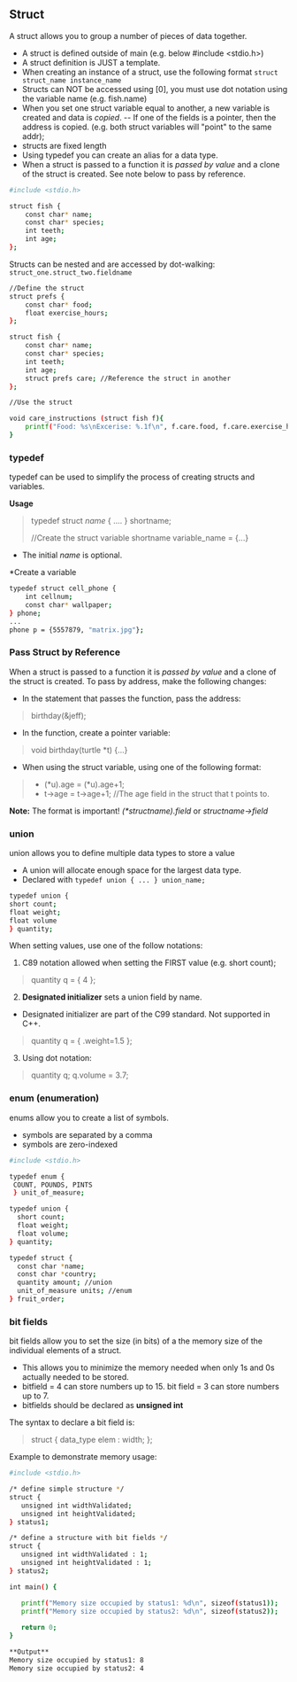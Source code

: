 ## Struct

A struct allows you to group a number of pieces of data together.

- A struct is defined outside of main (e.g. below #include <stdio.h>)
- A struct definition is JUST a template.
- When creating an instance of a struct, use the following format `struct struct_name instance_name`
- Structs can NOT be accessed using [0], you must use dot notation using the variable name (e.g. fish.name)
- When you set one struct variable equal to another, a new variable is created and data is *copied*.
-- If one of the fields is a pointer, then the address is copied.  (e.g. both struct variables will "point" to the same addr);
- structs are fixed length
- Using typedef you can create an alias for a data type.
- When a struct is passed to a function it is *passed by value* and a clone of the struct is created.  See note below to pass by reference.

```sh
#include <stdio.h>

struct fish {
    const char* name;
    const char* species;
    int teeth;
    int age;
};
```
Structs can be nested and are accessed by dot-walking:
`struct_one.struct_two.fieldname`

```sh
//Define the struct
struct prefs {
    const char* food;
    float exercise_hours;
};

struct fish {
    const char* name;
    const char* species;
    int teeth;
    int age;
    struct prefs care; //Reference the struct in another
};

//Use the struct

void care_instructions (struct fish f){
    printf("Food: %s\nExcerise: %.1f\n", f.care.food, f.care.exercise_hours);
}

```

### typedef

typedef can be used to simplify the process of creating structs and variables.

**Usage**
> typedef struct *name* {
>    ....
>} shortname;
>
>//Create the struct variable
>shortname variable_name = {...}
- The initial *name* is optional.

*Create a variable

```sh
typedef struct cell_phone {
    int cellnum;
    const char* wallpaper;
} phone;
...
phone p = {5557879, "matrix.jpg"};

```
### Pass Struct by Reference
When a struct is passed to a function it is *passed by value* and a clone of the struct is created.  To pass by address, make the following changes:

- In the statement that passes the function, pass the address:
> birthday(&jeff);
- In the function, create a pointer variable:
> void birthday(turtle *t) {...}
- When using the struct variable, using one of the following format:
> - (*u).age = (*u).age+1;
> - t->age = t->age+1;  //The age field in the struct that t points to.

**Note:** The format is important! *(\*structname).field* or *structname->field*

### union

union allows you to define multiple data types to store a value

- A union will allocate enough space for the largest data type.
- Declared with `typedef union { ... } union_name;`

```sh
typedef union {
short count;
float weight;
float volume
} quantity;
```

When setting values, use one of the follow notations:


1. C89 notation allowed when setting the FIRST value (e.g. short count);
> quantity q = { 4 };  
2. **Designated initializer** sets a union field by name.
- Designated initializer are part of the C99 standard.  Not supported in C++.
> quantity q = { .weight=1.5 }; 
3. Using dot notation:
> quantity q;
> q.volume = 3.7;

### enum (enumeration)

enums allow you to create a list of symbols.
- symbols are separated by a comma
- symbols are zero-indexed

```sh
#include <stdio.h>

typedef enum {
 COUNT, POUNDS, PINTS
 } unit_of_measure;

typedef union {
  short count;
  float weight;
  float volume;
} quantity;

typedef struct {
  const char *name;
  const char *country;
  quantity amount; //union
  unit_of_measure units; //enum
} fruit_order;
 ```

### bit fields

bit fields allow you to set the size (in bits) of a the memory size of the individual elements of a struct.
- This allows you to minimize the memory needed when only 1s and 0s actually needed to be stored.
- bitfield = 4 can store numbers up to 15. bit field = 3 can store numbers up to 7.
- bitfields should be declared as **unsigned int**

The syntax to declare a bit field is:

> struct {
> data_type elem : width;
> };

Example to demonstrate memory usage:
```sh
#include <stdio.h>

/* define simple structure */
struct {
   unsigned int widthValidated;
   unsigned int heightValidated;
} status1;

/* define a structure with bit fields */
struct {
   unsigned int widthValidated : 1;
   unsigned int heightValidated : 1;
} status2;

int main() {

   printf("Memory size occupied by status1: %d\n", sizeof(status1));
   printf("Memory size occupied by status2: %d\n", sizeof(status2));
   
   return 0;
}

**Output**
Memory size occupied by status1: 8
Memory size occupied by status2: 4
```
